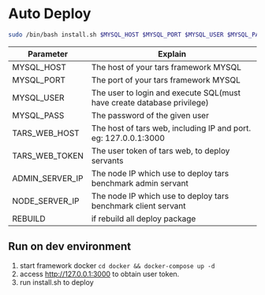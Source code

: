 # Auto Deploy

```bash
sudo /bin/bash install.sh $MYSQL_HOST $MYSQL_PORT $MYSQL_USER $MYSQL_PASS $TARS_WEB_HOST $TARS_WEB_TOKEN $ADMIN_SERVER_IP $NODE_SERVER_IP
```

| Parameter       | Explain                                                                |
| --------------- | ---------------------------------------------------------------------- |
| MYSQL_HOST      | The host of your tars framework MYSQL                                  |
| MYSQL_PORT      | The port of your tars framework MYSQL                                  |
| MYSQL_USER      | The user to login and execute SQL(must have create database privilege) |
| MYSQL_PASS      | The password of the given user                                         |
| TARS_WEB_HOST   | The host of tars web, including IP and port. eg: 127.0.0.1:3000        |
| TARS_WEB_TOKEN  | The user token of tars web, to deploy servants                         |
| ADMIN_SERVER_IP | The node IP which use to deploy tars benchmark admin servant           |
| NODE_SERVER_IP  | The node IP which use to deploy tars benchmark client servant          |
| REBUILD         | if rebuild all deploy package                                          |

## Run on dev environment

1. start framework docker `cd docker && docker-compose up -d`
2. access http://127.0.0.1:3000 to obtain user token.
3. run install.sh to deploy
